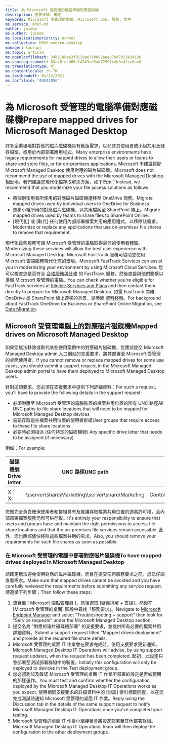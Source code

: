```yaml
---
title: 為 Microsoft 受管理的電腦準備對應磁碟機
description: 重要步驟，確定
keywords: Microsoft 受管理的電腦, Microsoft 365, 服務, 文件
ms.service: m365-md
author: jaimeo
ms.author: jaimeo
ms.localizationpriority: normal
ms.collection: M365-modern-desktop
manager: laurawi
ms.topic: article
ms.openlocfilehash: 34b2186ea3f9129ae7bb602aee879d7d23424136
ms.sourcegitcommit: 83a40facd66e14343ad3ab72591cab9c41ce6ac0
ms.translationtype: MT
ms.contentlocale: zh-TW
ms.lasthandoff: 01/13/2021
ms.locfileid: "49841056"
---
```

#  <a name="prepare-mapped-drives-for-microsoft-managed-desktop"></a><span data-ttu-id="2890c-104">為 Microsoft 受管理的電腦準備對應磁碟機</span><span class="sxs-lookup"><span data-stu-id="2890c-104">Prepare mapped drives for Microsoft Managed Desktop</span></span>

<span data-ttu-id="2890c-105">許多企業環境對對應的磁片磁碟機具有舊版需求，以允許其使用者或小組共用及儲存檔案，或用於內部部署應用程式。</span><span class="sxs-lookup"><span data-stu-id="2890c-105">Many enterprise environments have legacy requirements for mapped drives to allow their users or teams to share and store files, or for on-premises applications.</span></span> <span data-ttu-id="2890c-106">Microsoft 不建議搭配 Microsoft Managed Desktop 使用對應的磁片磁碟機。</span><span class="sxs-lookup"><span data-stu-id="2890c-106">Microsoft does not recommend the use of mapped drives with the Microsoft Managed Desktop.</span></span> <span data-ttu-id="2890c-107">相反地，我們建議您現代化檔存取解決方案，如下所示：</span><span class="sxs-lookup"><span data-stu-id="2890c-107">Instead, we recommend that you modernize your file access solutions as follows:</span></span>
  
- <span data-ttu-id="2890c-108">將個別使用者所使用的對應磁片磁碟機遷移至 OneDrive 商務。</span><span class="sxs-lookup"><span data-stu-id="2890c-108">Migrate mapped drives used by individual users to OneDrive for Business.</span></span> 
- <span data-ttu-id="2890c-109">遷移小組所用的對應磁片磁碟機，以共用檔案至 SharePoint 線上。</span><span class="sxs-lookup"><span data-stu-id="2890c-109">Migrate mapped drives used by teams to share files to SharePoint Online.</span></span> 
- <span data-ttu-id="2890c-110">[現代化] 或 [取代] 任何使用內部部署檔案共用的應用程式，以移除該需求。</span><span class="sxs-lookup"><span data-stu-id="2890c-110">Modernize or replace any applications that use on-premises file shares to remove that requirement.</span></span>
  
<span data-ttu-id="2890c-111">現代化這些服務可讓 Microsoft 受管理的電腦取得最佳的使用者體驗。</span><span class="sxs-lookup"><span data-stu-id="2890c-111">Modernizing these services will allow the best user experience with Microsoft Managed Desktop.</span></span> <span data-ttu-id="2890c-112">Microsoft FastTrack 服務可協助您使用 Microsoft 雲端服務現代化您的環境。</span><span class="sxs-lookup"><span data-stu-id="2890c-112">Microsoft FastTrack Services can assist you in modernizing your environment by using Microsoft Cloud Services.</span></span> <span data-ttu-id="2890c-113">您可以檢查您是否符合 [合格服務與計畫](https://docs.microsoft.com/fasttrack/m365-eligible-services-and-plans) 的 FastTrack 服務，然後直接與他們聯繫以準備 Microsoft 受管理的電腦。</span><span class="sxs-lookup"><span data-stu-id="2890c-113">You can check whether you're eligible for FastTrack services at [Eligible Services and Plans](https://docs.microsoft.com/fasttrack/m365-eligible-services-and-plans) and then contact them directly to prepare for Microsoft Managed Desktop.</span></span> <span data-ttu-id="2890c-114">如需 FastTrack 商務 OneDrive 或 SharePoint 線上遷移的背景，請參閱 [資料移轉](https://docs.microsoft.com/fasttrack/o365-data-migration)。</span><span class="sxs-lookup"><span data-stu-id="2890c-114">For background about FastTrack OneDrive for Business or SharePoint Online Migration, see [Data Migration](https://docs.microsoft.com/fasttrack/o365-data-migration).</span></span>

## <a name="mapped-drives-on-microsoft-managed-desktop"></a><span data-ttu-id="2890c-115">Microsoft 受管理電腦上的對應磁片磁碟機</span><span class="sxs-lookup"><span data-stu-id="2890c-115">Mapped drives on Microsoft Managed Desktop</span></span>
 
<span data-ttu-id="2890c-116">如果您無法移除或取代某些使用案例中的對應磁片磁碟機，您應該提交 Microsoft Managed Desktop admin 入口網站的支援要求，將其部署至 Microsoft 受管理的桌面使用者。</span><span class="sxs-lookup"><span data-stu-id="2890c-116">If you cannot remove or replace mapped drives for some use cases, you should submit a support request in the Microsoft Managed Desktop admin portal to have them deployed to Microsoft Managed Desktop users.</span></span>
    
<span data-ttu-id="2890c-117">針對這類要求，您必須在支援要求中提供下列詳細資料：</span><span class="sxs-lookup"><span data-stu-id="2890c-117">For such a request, you'll have to provide the following details in the support request:</span></span> 

- <span data-ttu-id="2890c-118">必須對應至 Microsoft 受管理的電腦裝置的檔案共用位置的所有 UNC 路徑</span><span class="sxs-lookup"><span data-stu-id="2890c-118">All UNC paths to file share locations that will need to be mapped for Microsoft Managed Desktop devices</span></span> 
- <span data-ttu-id="2890c-119">需要存取這些檔案共用位置的使用者群組</span><span class="sxs-lookup"><span data-stu-id="2890c-119">User groups that require access to these file share locations</span></span> 
- <span data-ttu-id="2890c-120">必要時必須指派 (任何特定的磁碟機號) </span><span class="sxs-lookup"><span data-stu-id="2890c-120">Any specific drive letter that needs to be assigned (if necessary)</span></span>

<span data-ttu-id="2890c-121">例如：</span><span class="sxs-lookup"><span data-stu-id="2890c-121">For example:</span></span>

| <span data-ttu-id="2890c-122">磁碟機號</span><span class="sxs-lookup"><span data-stu-id="2890c-122">Drive letter</span></span> | <span data-ttu-id="2890c-123">UNC 路徑</span><span class="sxs-lookup"><span data-stu-id="2890c-123">UNC path</span></span> | <span data-ttu-id="2890c-124">使用者群組</span><span class="sxs-lookup"><span data-stu-id="2890c-124">User group</span></span> |
|--------------|----------|------------|
| <span data-ttu-id="2890c-125">X：</span><span class="sxs-lookup"><span data-stu-id="2890c-125">X:</span></span>  | <span data-ttu-id="2890c-126">\\\server\share\Marketing</span><span class="sxs-lookup"><span data-stu-id="2890c-126">\\\server\share\Marketing</span></span> | <span data-ttu-id="2890c-127">ContosoMarketing</span><span class="sxs-lookup"><span data-stu-id="2890c-127">ContosoMarketing</span></span> |

<span data-ttu-id="2890c-128">您應完全負責確保使用者和群組具有及維護存取檔案共用位置的適當許可權，且內部部署檔案服務仍然可供存取。</span><span class="sxs-lookup"><span data-stu-id="2890c-128">It's entirely your responsibility to ensure that users and groups have and maintain the right permissions to access file share locations and that the on-premises file services remain accessible.</span></span> <span data-ttu-id="2890c-129">此外，您也應該儘快移除這些檔案共用的需求。</span><span class="sxs-lookup"><span data-stu-id="2890c-129">Also, you should remove your requirements for such file shares as soon as possible.</span></span>

### <a name="to-have-mapped-drives-deployed-in-microsoft-managed-desktop"></a><span data-ttu-id="2890c-130">在 Microsoft 受管理的電腦中部署對應磁片磁碟機</span><span class="sxs-lookup"><span data-stu-id="2890c-130">To have mapped drives deployed in Microsoft Managed Desktop</span></span>
 
<span data-ttu-id="2890c-131">請確定無法避免使用對應的磁片磁碟機，而且在提交任何服務要求之前，您已仔細查看需求。</span><span class="sxs-lookup"><span data-stu-id="2890c-131">Make sure that mapped drives cannot be avoided and you have carefully reviewed the requirements before submitting any service request.</span></span> <span data-ttu-id="2890c-132">請遵循下列步驟：</span><span class="sxs-lookup"><span data-stu-id="2890c-132">Then follow these steps:</span></span>

1. <span data-ttu-id="2890c-133">流覽至 [ [Microsoft 端點管理員](https://endpoint.microsoft.com/) ]，然後選取 [疑難排解 + 支援]，然後在 [Microsoft 受管理的桌面] 區段中尋找「服務要求」。</span><span class="sxs-lookup"><span data-stu-id="2890c-133">Navigate to [Microsoft Endpoint Manager](https://endpoint.microsoft.com/) and select "Troubleshooting + support" then look for "Service requests" under the Microsoft Managed Desktop section.</span></span>  
2. <span data-ttu-id="2890c-134">提交名為 "對應的磁片磁碟機部署" 的支援要求，並提供所有必要的檔案共用詳細資料。</span><span class="sxs-lookup"><span data-stu-id="2890c-134">Submit a support request titled “Mapped drives deployment” and provide all the required file share details.</span></span>  
3. <span data-ttu-id="2890c-135">Microsoft 受管理的桌面 IT 作業會在要求完成時，使用支援要求更新通知。</span><span class="sxs-lookup"><span data-stu-id="2890c-135">Microsoft Managed Desktop IT Operations will advise, by using support request updates, when the request has been completed.</span></span> <span data-ttu-id="2890c-136">起初，此設定只會部署至測試部署群組中的裝置。</span><span class="sxs-lookup"><span data-stu-id="2890c-136">Initially this configuration will only be deployed to devices in the Test deployment group.</span></span>  
4. <span data-ttu-id="2890c-137">您必須測試及確認 Microsoft 受管理的桌面 IT 作業所部署的設定是否如預期的那樣運作。</span><span class="sxs-lookup"><span data-stu-id="2890c-137">You must test and confirm whether the configuration deployed by the Microsoft Managed Desktop IT Operations works as you expect.</span></span> <span data-ttu-id="2890c-138">使用相同支援要求的詳細資料中的 [討論] 索引標籤回復，以在您完成測試時通知 Microsoft 受管理的桌面 IT 作業。</span><span class="sxs-lookup"><span data-stu-id="2890c-138">Reply using the Discussion tab in the details of the same support request to notify Microsoft Managed Desktop IT Operations once you've completed your testing.</span></span>  
5. <span data-ttu-id="2890c-139">Microsoft 受管理的桌面 IT 作業小組接著會將設定部署至其他部署群組。</span><span class="sxs-lookup"><span data-stu-id="2890c-139">Microsoft Managed Desktop IT Operations team will then deploy the configuration to the other deployment groups.</span></span> 

